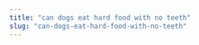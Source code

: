 ```yaml
---
title: "can dogs eat hard food with no teeth"
slug: "can-dogs-eat-hard-food-with-no-teeth"
---
```


